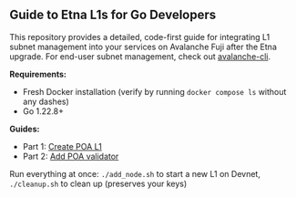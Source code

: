 ## Guide to Etna L1s for Go Developers

This repository provides a detailed, code-first guide for integrating L1 subnet management into your services on Avalanche Fuji after the Etna upgrade. For end-user subnet management, check out [avalanche-cli](https://github.com/ava-labs/avalanche-cli).

**Requirements:**
- Fresh Docker installation (verify by running `docker compose ls` without any dashes)
- Go 1.22.8+

**Guides:**
- Part 1: [Create POA L1](./01_create_poa/README.md)
- Part 2: [Add POA validator](./02_add_poa_validator/README.md)

Run everything at once: `./add_node.sh` to start a new L1 on Devnet, `./cleanup.sh` to clean up (preserves your keys)

